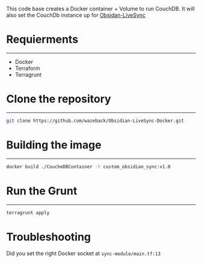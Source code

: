 This code base creates a Docker container + Volume to run CouchDB.
It will also set the CouchDb instance up for [Obsidan-LiveSync](https://github.com/vrtmrz/obsidian-livesync)

# Requierments
---
- Docker
- Terraform
- Terragrunt

# Clone the repository
---
```bash
git clone https://github.com/wazeback/Obsidian-LiveSync-Docker.git
```

# Building the image
---
```bash
docker build ./CoucheDBContainer -t custom_obsidian_sync:v1.0
```

# Run the Grunt
---
```bash
terragrunt apply
```

# Troubleshooting
Did you set the right Docker socket at `sync-module/main.tf:13`

